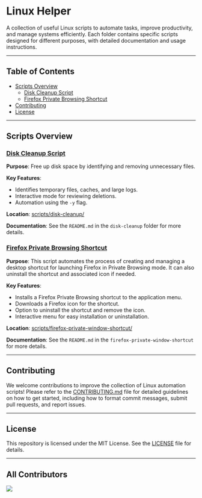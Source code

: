 # Linux Helper

A collection of useful Linux scripts to automate tasks, improve productivity, and manage systems efficiently. Each folder contains specific scripts designed for different purposes, with detailed documentation and usage instructions.

---

## Table of Contents

- [Scripts Overview](#scripts-overview)
   - [Disk Cleanup Script](#disk-cleanup-script)
   - [Firefox Private Browsing Shortcut](#firefox-private-browsing-shortcut)
- [Contributing](#contributing)
- [License](#license)

---

## Scripts Overview

### [Disk Cleanup Script](scripts/disk-cleanup)

**Purpose**: Free up disk space by identifying and removing unnecessary files.

**Key Features**:
- Identifies temporary files, caches, and large logs.
- Interactive mode for reviewing deletions.
- Automation using the `-y` flag.  

**Location**: [scripts/disk-cleanup/](scripts/disk-cleanup)  

**Documentation**: See the `README.md` in the `disk-cleanup` folder for more details.

### [Firefox Private Browsing Shortcut](scripts/firefox-private-window-shortcut)

**Purpose**: This script automates the process of creating and managing a desktop shortcut for launching Firefox in Private Browsing mode. It can also uninstall the shortcut and associated icon if needed.

**Key Features**:  
- Installs a Firefox Private Browsing shortcut to the application menu.
- Downloads a Firefox icon for the shortcut.
- Option to uninstall the shortcut and remove the icon.
- Interactive menu for easy installation or uninstallation.

**Location**: [scripts/firefox-private-window-shortcut/](scripts/firefox-private-window-shortcut)

**Documentation**: See the `README.md` in the `firefox-private-window-shortcut` for more details.

---

## Contributing

We welcome contributions to improve the collection of Linux automation scripts! Please refer to the [CONTRIBUTING.md](CONTRIBUTING.md) file for detailed guidelines on how to get started, including how to format commit messages, submit pull requests, and report issues.

---

## License

This repository is licensed under the MIT License. See the [LICENSE](LICENSE) file for details.

---

## All Contributors

<div>
   <a href="https://github.com/Diogo13Antunes">
      <img src="https://contrib.rocks/image?repo=Diogo13Antunes/linux-helper" />
   </a>
</div>
